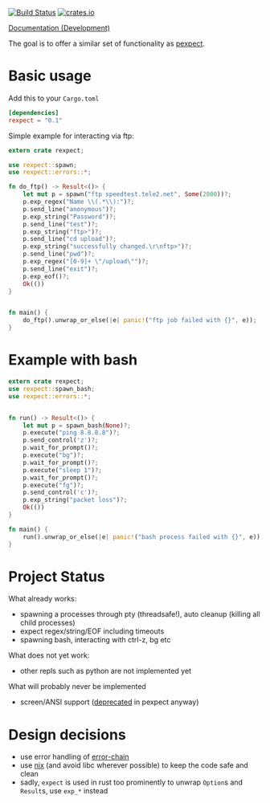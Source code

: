 [![Build Status](https://api.travis-ci.org/philippkeller/rexpect.svg?branch=master)](https://travis-ci.org/philippkeller/rexpect)
[![crates.io](https://img.shields.io/crates/v/rexpect.svg)](https://crates.io/crates/rexpect)


[Documentation (Development)](http://philippkeller.github.io/rexpect)

The goal is to offer a similar set of functionality as [pexpect](https://pexpect.readthedocs.io/en/stable/overview.html).

# Basic usage

Add this to your `Cargo.toml`

```toml
[dependencies]
rexpect = "0.1"
```

Simple example for interacting via ftp:

```rust
extern crate rexpect;

use rexpect::spawn;
use rexpect::errors::*;

fn do_ftp() -> Result<()> {
    let mut p = spawn("ftp speedtest.tele2.net", Some(2000))?;
    p.exp_regex("Name \\(.*\\):")?;
    p.send_line("anonymous")?;
    p.exp_string("Password")?;
    p.send_line("test")?;
    p.exp_string("ftp>")?;
    p.send_line("cd upload")?;
    p.exp_string("successfully changed.\r\nftp>")?;
    p.send_line("pwd")?;
    p.exp_regex("[0-9]+ \"/upload\"")?;
    p.send_line("exit")?;
    p.exp_eof()?;
    Ok(())
}


fn main() {
    do_ftp().unwrap_or_else(|e| panic!("ftp job failed with {}", e));
}
```

# Example with bash

```rust
extern crate rexpect;
use rexpect::spawn_bash;
use rexpect::errors::*;


fn run() -> Result<()> {
    let mut p = spawn_bash(None)?;
    p.execute("ping 8.8.8.8")?;
    p.send_control('z')?;
    p.wait_for_prompt()?;
    p.execute("bg")?;
    p.wait_for_prompt()?;
    p.execute("sleep 1")?;
    p.wait_for_prompt()?;
    p.execute("fg")?;
    p.send_control('c')?;
    p.exp_string("packet loss")?;
    Ok(())
}

fn main() {
    run().unwrap_or_else(|e| panic!("bash process failed with {}", e));
}
```

# Project Status

What already works:

- spawning a processes through pty (threadsafe!), auto cleanup (killing all child processes)
- expect regex/string/EOF including timeouts
- spawning bash, interacting with ctrl-z, bg etc

What does not yet work:

- other repls such as python are not implemented yet

What will probably never be implemented

- screen/ANSI support ([deprecated](https://github.com/pexpect/pexpect/blob/master/pexpect/screen.py#L32) in pexpect anyway)

# Design decisions

- use error handling of [error-chain](https://github.com/brson/error-chain)
- use [nix](https://github.com/nix-rust/nix) (and avoid libc wherever possible) to keep the code safe and clean
- sadly, `expect` is used in rust too prominently to unwrap `Option`s and `Result`s, use `exp_*` instead
